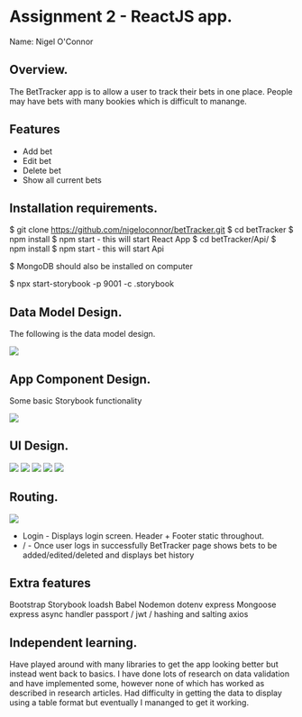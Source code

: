 # Assignment 2 - ReactJS app.

Name: Nigel O'Connor

## Overview.
The BetTracker app is to allow a user to track their bets in one place. People may have bets with many bookies which is difficult to manange.

## Features
 
 + Add bet
 + Edit bet
 + Delete bet
 + Show all current bets

## Installation requirements.

$ git clone https://github.com/nigeloconnor/betTracker.git
$ cd betTracker
$ npm install
$ npm start   - this will start React App
$ cd betTracker/Api/
$ npm install
$ npm start   - this will start Api

$ MongoDB should also be installed on computer

$ npx start-storybook -p 9001 -c .storybook

## Data Model Design.

The following is the data model design. 

![][model]

## App Component Design.

Some basic Storybook functionality   

![][stories]


## UI Design.

![][Welcome]
![][header]
![][footer]
![][AddBet]
![][BetList]


## Routing.

![][Api]
+ Login - Displays login screen. Header + Footer static throughout.
+ / - Once user logs in successfully BetTracker page shows bets to be added/edited/deleted and
  displays bet history

## Extra features

Bootstrap
Storybook
loadsh
Babel
Nodemon
dotenv
express
Mongoose
express async handler
passport / jwt / hashing and salting
axios


## Independent learning.

Have played around with many libraries to get the app looking better but instead went back to basics. I have done lots of research on data validation and have implemented some, however none of which has worked as described in research articles. Had difficulty in getting the data to display using a table format but eventually I mananged to get it working. 



[model]: ./Model.JPG
[stories]: ./storybook.jpg
[Welcome]: ./Welcome.JPG
[header]: ./header.JPG
[footer]: ./footer.JPG
[AddBet]: ./AddBet.JPG
[BetList]: ./BetList.JPG
[Api]: ./apidata.jp

